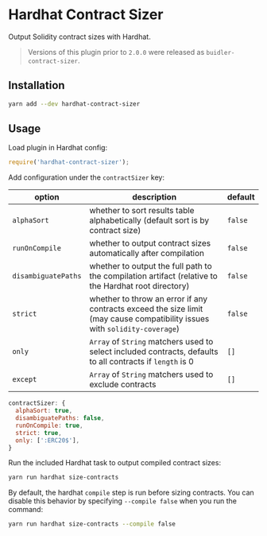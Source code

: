 # Hardhat Contract Sizer

Output Solidity contract sizes with Hardhat.

> Versions of this plugin prior to `2.0.0` were released as `buidler-contract-sizer`.

## Installation

```bash
yarn add --dev hardhat-contract-sizer
```

## Usage

Load plugin in Hardhat config:

```javascript
require('hardhat-contract-sizer');
```

Add configuration under the `contractSizer` key:

| option | description | default |
|-|-|-|
| `alphaSort` | whether to sort results table alphabetically (default sort is by contract size) | `false`
| `runOnCompile` | whether to output contract sizes automatically after compilation | `false` |
| `disambiguatePaths` | whether to output the full path to the compilation artifact (relative to the Hardhat root directory) | `false` |
| `strict` | whether to throw an error if any contracts exceed the size limit (may cause compatibility issues with `solidity-coverage`) | `false` |
| `only` | `Array` of `String` matchers used to select included contracts, defaults to all contracts if `length` is 0 | `[]` |
| `except` | `Array` of `String` matchers used to exclude contracts | `[]` |

```javascript
contractSizer: {
  alphaSort: true,
  disambiguatePaths: false,
  runOnCompile: true,
  strict: true,
  only: [':ERC20$'],
}
```

Run the included Hardhat task to output compiled contract sizes:

```bash
yarn run hardhat size-contracts
```

By default, the hardhat `compile` step is run before sizing contracts. You can disable
this behavior by specifying `--compile false` when you run the command:

```bash
yarn run hardhat size-contracts --compile false
```